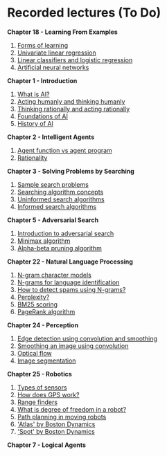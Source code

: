 # Recorded lectures (To Do)

**Chapter 18 - Learning From Examples**  
   1. [Forms of learning](https://www.youtube.com/watch?v=X7Ahz84K4cg)
   1. [Univariate linear regression](https://youtu.be/UcISiqqJvDg)
   1. [Linear classifiers and logistic regression](https://youtu.be/DZzOwlNBNkM)
   1. [Artificial neural networks](https://youtu.be/VzRjLQpY_dE)

**Chapter 1 - Introduction**  
   1. [What is AI?]()
   1. [Acting humanly and thinking humanly]()
   1. [Thinking rationally and acting rationally](https://www.youtube.com/watch?v=bioz_1pHSvs)
   1. [Foundations of AI]()
   1. [History of AI]()

**Chapter 2 - Intelligent Agents**  
   1. [Agent function vs agent program]()
   1. [Rationality]()

**Chapter 3 - Solving Problems by Searching**  
   1. [Sample search problems](https://youtu.be/5adr4M_6d8Y)
   1. [Searching algorithm concepts](https://youtu.be/TRAgHQkuo3M)
   1. [Uninformed search algorithms](https://youtu.be/eyXynZTshP0)
   1. [Informed search algorithms](https://youtu.be/BgHZIjAuYNc)

**Chapter 5 - Adversarial Search**  
   1. [Introduction to adversarial search](https://youtu.be/6k8WilOGtXY)
   1. [Minimax algorithm](https://www.youtube.com/watch?v=uFhcHA57iLU)
   1. [Alpha-beta pruning algorithm](https://www.youtube.com/watch?v=n6mbgKICrVU)

**Chapter 22 - Natural Language Processing**  
   1. [N-gram character models](https://www.youtube.com/watch?v=BvZDV7MX6UI)
   1. [N-grams for language identification](https://www.youtube.com/watch?v=pusLb-kc0FI)
   1. [How to detect spams using N-grams?](https://www.youtube.com/watch?v=oCv2AKMJz9Q)
   1. [Perplexity?](https://www.youtube.com/watch?v=GkG-P12B4u0)
   1. [BM25 scoring](https://www.youtube.com/watch?v=a3sg6MH8m4k)
   1. [PageRank algorithm](https://www.youtube.com/watch?v=CsvyPNdQAHg)

**Chapter 24 - Perception**      
   1. [Edge detection using convolution and smoothing](https://www.youtube.com/watch?v=lNidFPBAjNM)
   1. [Smoothing an image using convolution](https://www.youtube.com/watch?v=mjh5NIn1yHk)
   1. [Optical flow](https://www.youtube.com/watch?v=T1AePiEFvc0)
   1. [Image segmentation](https://www.youtube.com/watch?v=rFjTP3CaP1U)

**Chapter 25 - Robotics**  
   1. [Types of sensors](https://youtu.be/6mFUiwMHOZ8)
   1. [How does GPS work?](https://youtu.be/9QaDQWA-9fg)
   1. [Range finders](https://youtu.be/wvs5qXfyMIA)
   1. [What is degree of freedom in a robot?]()
   1. [Path planning in moving robots]()
   1. ['Atlas' by Boston Dynamics](https://www.youtube.com/watch?v=rVlhMGQgDkY)
   1. ['Spot' by Boston Dynamics](https://www.youtube.com/watch?v=wlkCQXHEgjA)

**Chapter 7 - Logical Agents**  
